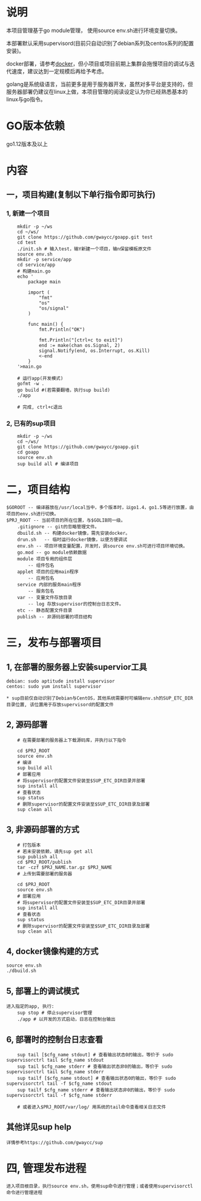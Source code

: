
# 说明

本项目管理基于go module管理， 使用source env.sh进行环境变量切换。

本部署默认采用supervisord(目前只自动识别了debian系列及centos系列的配置安装)。

docker部署，请参考[docker](https://yeasy.gitbooks.io/docker_practice/content)，但小项目或项目前期上集群会拖慢项目的调试与迭代速度，建议达到一定规模后再给予考虑。

golang是系统级语言，当前更多是用于服务器开发，虽然对多平台是支持的，但服务器部署仍建议在linux上做，本项目管理的阅读设定认为你已经熟悉基本的linux与go指令。

# GO版本依赖
go1.12版本及以上

# 内容

## 一，项目构建(复制以下单行指令即可执行)

### 1, 新建一个项目
``` text
    mkdir -p ~/ws
    cd ~/ws/
    git clone https://github.com/gwaycc/goapp.git test
    cd test
    ./init.sh # 输入test，输Y新建一个项目，输n保留模板原文件
    source env.sh
    mkdir -p service/app
    cd service/app
    # 构建main.go
    echo '
        package main
        
        import (
        	"fmt"
        	"os"
        	"os/signal"
        )
        
        func main() {
        	fmt.Println("OK")
        
        	fmt.Println("[ctrl+c to exit]")
        	end := make(chan os.Signal, 2)
        	signal.Notify(end, os.Interrupt, os.Kill)
        	<-end
        }
    '>main.go

    # 运行app(开发模式)
    gofmt -w .
    go build #(若需要翻墙，执行sup build)
    ./app

    # 完成, ctrl+c退出
```

### 2, 已有的sup项目
``` text
    mkdir -p ~/ws
    cd ~/ws/
    git clone https://github.com/gwaycc/goapp.git
    cd goapp
    source env.sh
    sup build all # 编译项目
```
    
# 二，项目结构
``` text
$GOROOT -- 编译器放在/usr/local当中，多个版本时，以go1.4，go1.5等进行放置，由项目的env.sh进行切换。
$PRJ_ROOT -- 当前项目的所在位置，与$GOLIB同一级。
    .gitignore -- git的忽略管理文件。
    dbuild.sh -- 构建docker镜像，需先安装docker。
    drun.sh   -- 临时运行docker镜像，以便方便调试
    env.sh -- 项目环境变量配置，开发时，调source env.sh可进行项目环境切换。
    go.mod -- go module依赖数据
    module 项目专用的组件层
        -- 组件包名
    applet 项目的应用main程序
        -- 应用包名
    service 内部的服务main程序
        -- 服务包名
    var -- 变量文件存放目录
        -- log 存放supervisor的控制台日志文件。
    etc -- 静态配置文件目录
    publish -- 非源码部署的项目结构
```

# 三，发布与部署项目
## 1, 在部署的服务器上安装supervior工具
``` text
debian: sudo aptitude install supervisor
centos: sudo yum install supervisor

* sup目前仅自动识别了Debian与CentOS，其他系统需要时可编辑env.sh的SUP_ETC_DIR目录位置, 该位置用于存放supervisord的配置文件

```
## 2, 源码部署
```text
    # 在需要部署的服务器上下载源码库，并执行以下指令
    
    cd $PRJ_ROOT
    source env.sh
    # 编译
    sup build all
    # 部署应用
    # 将supervisor的配置文件安装至$SUP_ETC_DIR目录并部署
    sup install all
    # 查看状态
    sup status
    # 删除supervisor的配置文件安装至$SUP_ETC_DIR目录及部署
    sup clean all
```

## 3, 非源码部署的方式
```text
    # 打包版本
    # 若未安装依赖，请先sup get all
    sup publish all
    cd $PRJ_ROOT/publish
    tar -czf $PRJ_NAME.tar.gz $PRJ_NAME
    # 上传到需要部署的服务器

    cd $PRJ_ROOT
    source env.sh
    # 部署应用
    # 将supervisor的配置文件安装至$SUP_ETC_DIR目录并部署
    sup install all
    # 查看状态
    sup status
    # 删除supervisor的配置文件安装至$SUP_ETC_DIR目录及部署
    sup clean all
```

## 4, docker镜像构建的方式
```text
source env.sh
./dbuild.sh
```

## 5, 部署上的调试模式
```text
进入指定的app, 执行:
    sup stop # 停止supervisor管理
    ./app # 以开发的方式启动，日志在控制台输出
```

## 6, 部署时的控制台日志查看
```text
    sup tail [$cfg_name stdout] # 查看输出状态0的输出，等价于 sudo supervisorctrl tail $cfg_name stdout
    sup tail $cfg_name stderr # 查看输出状态非0的输出，等价于 sudo supervisorctrl tail $cfg_name stderr
    sup tailf [$cfg_name stdout] # 查看输出状态0的输出，等价于 sudo supervisorctrl tail -f $cfg_name stdout
    sup tailf $cfg_name stderr # 查看输出状态非0的输出，等价于 sudo supervisorctrl tail -f $cfg_name stderr

    # 或者进入$PRJ_ROOT/var/log/ 用系统的tail命令查看相关日志文件
```


## 其他详见sup help
```text
详情参考https://github.com/gwaycc/sup
```

# 四, 管理发布进程
```text
进入项目根目录，执行source env.sh，使用sup命令进行管理；或者使用supervisorctl命令进行管理进程
```

